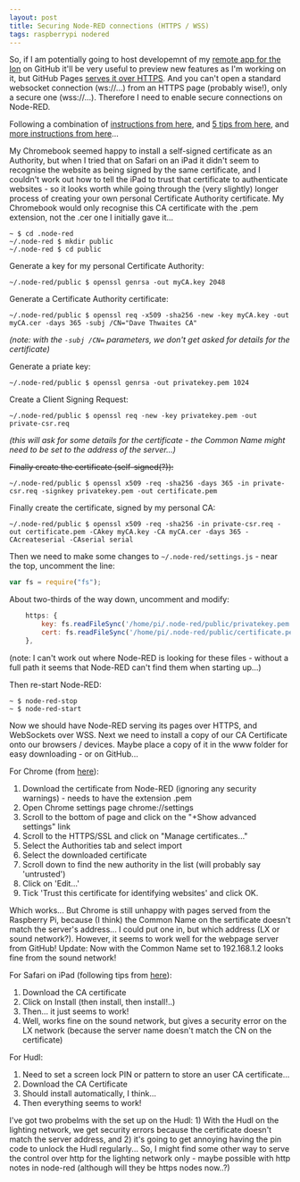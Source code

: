 ```yaml
---
layout: post
title: Securing Node-RED connections (HTTPS / WSS)
tags: raspberrypi nodered
---
```

So, if I am potentially going to host developemnt of my [remote app for the Ion](https://github.com/DaveThw/EOSRemote) on GitHub it'll be very useful to preview new features as I'm working on it, but GitHub Pages [serves it over HTTPS](https://davethw.github.io/EOSRemote/).  And you can't open a standard websocket connection (ws://...) from an HTTPS page (probably wise!), only a secure one (wss://...).  Therefore I need to enable secure connections on Node-RED.

Following a combination of [instructions from here](http://industrialinternet.co.uk/node-red/adding-https-ssl-to-node-red/), and [5 tips from here](http://blog.httpwatch.com/2013/12/12/five-tips-for-using-self-signed-ssl-certificates-with-ios/), and [more instructions from here](https://www.hardill.me.uk/wordpress/2015/05/11/securing-node-red/)...

My Chromebook seemed happy to install a self-signed certificate as an Authority, but when I tried that on Safari on an iPad it didn't seem to recognise the website as being signed by the same certificate, and I couldn't work out how to tell the iPad to trust that certificate to authenticate websites - so it looks worth while going through the (very slightly) longer process of creating your own personal Certificate Authority certificate.  My Chromebook would only recognise this CA certificate with the .pem extension, not the .cer one I initially gave it...

```terminal
~ $ cd .node-red
~/.node-red $ mkdir public
~/.node-red $ cd public
```
Generate a key for my personal Certificate Authority:
```shell_session
~/.node-red/public $ openssl genrsa -out myCA.key 2048
```
Generate a Certificate Authority certificate:
```console
~/.node-red/public $ openssl req -x509 -sha256 -new -key myCA.key -out myCA.cer -days 365 -subj /CN="Dave Thwaites CA"
```
*(note: with the `-subj /CN=` parameters, we don't get asked for details for the certificate)*

Generate a priate key:
```shell
~/.node-red/public $ openssl genrsa -out privatekey.pem 1024
```
Create a Client Signing Request:
```shell
~/.node-red/public $ openssl req -new -key privatekey.pem -out private-csr.req
```
*(this will ask for some details for the certificate - the Common Name might need to be set to the address of the server...)*

~~Finally create the certificate (self-signed(?)):~~
```shell
~/.node-red/public $ openssl x509 -req -sha256 -days 365 -in private-csr.req -signkey privatekey.pem -out certificate.pem
```
Finally create the certificate, signed by my personal CA:
```shell
~/.node-red/public $ openssl x509 -req -sha256 -in private-csr.req -out certificate.pem -CAkey myCA.key -CA myCA.cer -days 365 -CAcreateserial -CAserial serial
```

Then we need to make some changes to `~/.node-red/settings.js` - near the top, uncomment the line:
```javascript
var fs = require("fs");
```
About two-thirds of the way down, uncomment and modify:
```javascript
    https: {
        key: fs.readFileSync('/home/pi/.node-red/public/privatekey.pem'),
        cert: fs.readFileSync('/home/pi/.node-red/public/certificate.pem')
    },
```
(note: I can't work out where Node-RED is looking for these files - without a full path it seems that Node-RED can't find them when starting up...)

Then re-start Node-RED:
```shell
~ $ node-red-stop
~ $ node-red-start
```

Now we should have Node-RED serving its pages over HTTPS, and WebSockets over WSS.  Next we need to install a copy of our CA Certificate onto our browsers / devices.  Maybe place a copy of it in the www folder for easy downloading - or on GitHub...

For Chrome (from [here](https://www.hardill.me.uk/wordpress/2015/05/11/securing-node-red/#attachment_2086)):

1. Download the certificate from Node-RED (ignoring any security warnings) - needs to have the extension .pem
1. Open Chrome settings page chrome://settings
2. Scroll to the bottom of page and click on the "+Show advanced settings" link
3. Scroll to the HTTPS/SSL and click on "Manage certificates..."
4. Select the Authorities tab and select import
5. Select the downloaded certificate
6. Scroll down to find the new authority in the list (will probably say 'untrusted')
7. Click on 'Edit...'
8. Tick 'Trust this certificate for identifying websites' and click OK.

Which works...  But Chrome is still unhappy with pages served from the Raspberry Pi, because (I think) the Common Name on the sertificate doesn't match the server's address...  I could put one in, but which address (LX or sound network?).  However, it seems to work well for the webpage server from GitHub!  Update: Now with the Common Name set to 192.168.1.2 looks fine from the sound network!

For Safari on iPad (following tips from [here](http://blog.httpwatch.com/2013/12/12/five-tips-for-using-self-signed-ssl-certificates-with-ios/)):

1. Download the CA certificate
2. Click on Install (then install, then install!..)
3. Then... it just seems to work!
4. Well, works fine on the sound network, but gives a security error on the LX network (because the server name doesn't match the CN on the certificate)

For Hudl:

1. Need to set a screen lock PIN or pattern to store an user CA certificate...
2. Download the CA Certificate
3. Should install automatically, I think...
4. Then everything seems to work!

I've got two probelms with the set up on the Hudl: 1) With the Hudl on the lighting network, we get security errors because the certificate doesn't match the server address, and 2) it's going to get annoying having the pin code to unlock the Hudl regularly...  So, I might find some other way to serve the control over http for the lighting network only - maybe possible with http notes in node-red (although will they be https nodes now..?)
